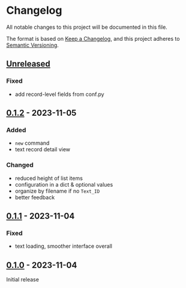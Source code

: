 # Changelog
All notable changes to this project will be documented in this file.

The format is based on [Keep a Changelog](https://keepachangelog.com/en/1.0.0/),
and this project adheres to [Semantic Versioning](https://semver.org/spec/v2.0.0.html).

## [Unreleased]

### Fixed
* add record-level fields from conf.py

## [0.1.2] - 2023-11-05

### Added
* `new` command
* text record detail view

### Changed
* reduced height of list items
* configuration in a dict & optional values
* organize by filename if no `Text_ID`
* better feedback

## [0.1.1] - 2023-11-04

### Fixed
* text loading, smoother interface overall

## [0.1.0] - 2023-11-04

Initial release

[Unreleased]: https://github.com/fmatter/lingcorp/compare/v0.1.2...HEAD
[0.1.2]: https://github.com/fmatter/lingcorp/compare/v0.1.1...v0.1.2
[0.1.1]: https://github.com/fmatter/lingcorp/compare/v0.1.0...v0.1.1
[0.1.0]: https://github.com/fmatter/lingcorp/commit/insert_this_by_hand